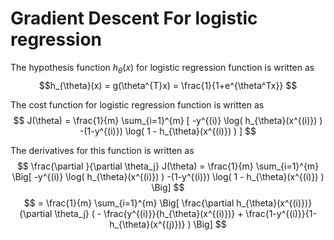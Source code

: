 # Gradient Descent For logistic regression
The hypothesis function $h_{\theta}(x)$ for logistic regression function is written as  
$$h_{\theta}(x) = g(\theta^{T}x) = \frac{1}{1+e^{\theta^Tx}} $$

The cost function for logistic regression function is written as  
$$
   J(\theta) = \frac{1}{m} \sum_{i=1}^{m} 
   [
       -y^{(i)} \log( h_{\theta}(x^{(i)}) ) 
       -(1-y^{(i)}) \log( 1 - h_{\theta}(x^{(i)}) ) 
   ]
$$

The derivatives for this function is written as
$$
   \frac{\partial }{\partial \theta_j} J(\theta)
   = \frac{1}{m} \sum_{i=1}^{m} 
   \Big[
       -y^{(i)} \log( h_{\theta}(x^{(i)}) ) 
       -(1-y^{(i)}) \log( 1 - h_{\theta}(x^{(i)}) ) 
   \Big]
$$
$$
   = \frac{1}{m} \sum_{i=1}^{m} 
   \Big[
      \frac{\partial h_{\theta}(x^{(i)})}{\partial \theta_j}
      (
      - \frac{y^{(i)}}{h_{\theta}(x^{(i)})} + \frac{1-y^{(i)}}{1-h_{\theta}(x^{(j)})}
      )
   \Big] 
$$

